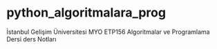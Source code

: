 # python_algoritmalara_prog
İstanbul Gelişim Üniversitesi MYO ETP156 Algoritmalar ve Programlama Dersi ders Notları

